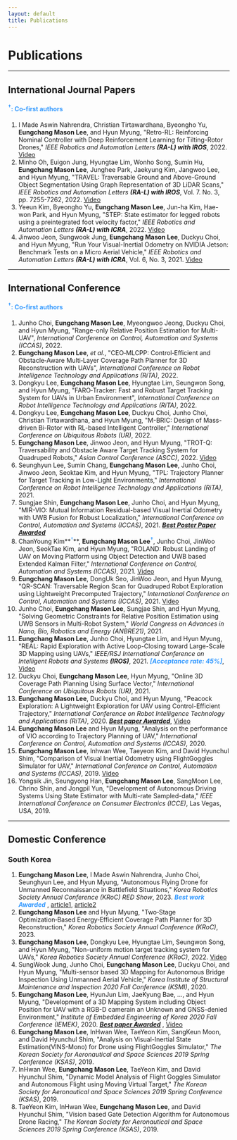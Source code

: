 ```yaml
---
layout: default
title: Publications
---
```


# Publications

---

## International Journal Papers
#### <span style="color:#3399ff"><sup>†</sup>: Co-first authors</span>

1. I Made Aswin Nahrendra, Christian Tirtawardhana, Byeongho Yu, **Eungchang Mason Lee**, and Hyun Myung, "Retro-RL: Reinforcing Nominal Controller with Deep Reinforcement Learning for Tilting-Rotor Drones," *IEEE Robotics and Automation Letters* ***(RA-L) with IROS***, 2022. [Video](https://youtu.be/9gErD9CPq4s)
1. Minho Oh, Euigon Jung, Hyungtae Lim, Wonho Song, Sumin Hu, **Eungchang Mason Lee**, Junghee Park, Jaekyung Kim, Jangwoo Lee, and Hyun Myung, "TRAVEL: Traversable Ground and Above-Ground Object Segmentation Using Graph Representation of 3D LiDAR Scans," *IEEE Robotics and Automation Letters* ***(RA-L) with IROS***, Vol. 7. No. 3, pp. 7255-7262, 2022. [Video](https://youtu.be/B3CWXAsPwzU)
1. Yeeun Kim, Byeongho Yu, **Eungchang Mason Lee**, Jun-ha Kim, Hae-won Park, and Hyun Myung, "STEP: State estimator for legged robots using a preintegrated foot velocity factor," *IEEE Robotics and Automation Letters* ***(RA-L) with ICRA***, 2022. [Video](https://youtu.be/NvkI6I0nX4c)
1. Jinwoo Jeon, Sungwook Jung, **Eungchang Mason Lee**, Duckyu Choi, and Hyun Myung, "Run Your Visual-Inertial Odometry on NVIDIA Jetson: Benchmark Tests on a Micro Aerial Vehicle," *IEEE Robotics and Automation Letters* ***(RA-L) with ICRA***, Vol. 6, No. 3, 2021. [Video](https://youtu.be/nZzgyhNimLI)

---

## International Conference
#### <span style="color:#3399ff"><sup>†</sup>: Co-first authors</span>

1. Junho Choi, **Eungchang Mason Lee**, Myeongwoo Jeong, Duckyu Choi, and Hyun Myung, "Range-only Relative Position Estimation for Multi-UAV",
*International Conference on Control, Automation and Systems (ICCAS)*, 2022.
1. **Eungchang Mason Lee**, *et al*., "CEO‑MLCPP: Control‑Efficient and Obstacle‑Aware Multi‑Layer Coverage Path Planner for 3D Reconstruction with UAVs",
*International Conference on Robot Intelligence Technology and Applications (RiTA)*, 2022.
1. Dongkyu Lee, **Eungchang Mason Lee**, Hyungtae Lim, Seungwon Song, and Hyun Myung, "FARO‑Tracker: Fast and Robust Target Tracking System for UAVs in Urban Environment", *International Conference on Robot Intelligence Technology and Applications (RiTA)*, 2022.
1. Dongkyu Lee, **Eungchang Mason Lee**, Duckyu Choi, Junho Choi, Christian Tirtawardhana, and Hyun Myung, "M-BRIC: Design of Mass-driven Bi-Rotor with RL-based Intelligent Controller," *International Conference on Ubiquitous Robots (UR)*, 2022.
1. **Eungchang Mason Lee**, Jinwoo Jeon, and Hyun Myung, "TROT-Q: Traversability and Obstacle Aware Target Tracking System for Quadruped Robots," *Asian Control Conference (ASCC)*, 2022. [Video](https://youtu.be/hEQSOyfWevY)
1. Seunghyun Lee, Sumin Chang, **Eungchang Mason Lee**, Junho Choi, Jinwoo Jeon, Seoktae Kim, and Hyun Myung, "TPL: Trajectory Planner for Target Tracking in Low-Light Environments," *International Conference on Robot Intelligence Technology and Applications (RiTA)*, 2021.
1. Sungjae Shin, **Eungchang Mason Lee**, Junho Choi, and Hyun Myung, "MIR-VIO: Mutual Information Residual-based Visual Inertial Odometry with UWB Fusion for Robust Localization," *International Conference on Control, Automation and Systems (ICCAS)*, 2021. <span style="color:#3399ff"> ***[Best Poster Paper Awarded](http://2021.iccas.org/?page_id=988)*** </span>
1. ChanYoung Kim**<span style="color:#3399ff"><sup>†</sup></span>**, **Eungchang Mason Lee<span style="color:#3399ff"><sup>†</sup></span>**, Junho Choi, JinWoo Jeon, SeokTae Kim, and Hyun Myung, "ROLAND: Robust Landing of UAV on Moving Platform using Object Detection and UWB based Extended Kalman Filter," *International Conference on Control, Automation and Systems (ICCAS)*, 2021. [Video](https://youtu.be/lgHbKAFs7ao)
1. **Eungchang Mason Lee**, DongUk Seo, JinWoo Jeon, and Hyun Myung, "QR-SCAN: Traversable Region Scan for Quadruped Robot Exploration using Lightweight Precomputed Trajectory," *International Conference on Control, Automation and Systems (ICCAS)*, 2021. [Video](https://youtu.be/bz7Ig6GnC-s)
1. Junho Choi, **Eungchang Mason Lee**, Sungjae Shin, and Hyun Myung, "Solving Geometric Constraints for Relative Position Estimation using UWB Sensors in Multi-Robot System," *World Congress on Advances in Nano, Bio, Robotics and Energy (ANBRE21)*, 2021.
1. **Eungchang Mason Lee**, Junho Choi, Hyungtae Lim, and Hyun Myung, "REAL: Rapid Exploration with Active Loop-Closing toward Large-Scale 3D Mapping using UAVs," *IEEE/RSJ International Conference on Intelligent Robots and Systems* ***(IROS)***, 2021. <span style="color:#3399ff"> ***[Acceptance rate: 45%]***</span>, [Video](https://youtu.be/Ux6ir2_ayoY)
1. Duckyu Choi, **Eungchang Mason Lee**, Hyun Myung, "Online 3D Coverage Path Planning Using Surface Vector," *International Conference on Ubiquitous Robots (UR)*, 2021.
1. **Eungchang Mason Lee**, Duckyu Choi, and Hyun Myung, "Peacock Exploration: A Lightweight Exploration for UAV using Control-Efficient Trajectory," *International Conference on Robot Intelligence Technology and Applications (RiTA)*, 2020. <span style="color:#3399ff"> ***[Best paper Awarded](https://urobot.kaist.ac.kr/Announcement/?uid=153&mod=document&pageid=1)***</span>, [Video](https://youtu.be/S3XAOMek2mo)
1. **Eungchang Mason Lee** and Hyun Myung, "Analysis on the performance of VIO according to Trajectory Planning of UAV," *International Conference on Control, Automation and Systems (ICCAS)*, 2020.
1. **Eungchang Mason Lee**, Inhwan Wee, Taeyeon Kim, and David Hyunchul Shim, "Comparison of Visual Inertial Odometry using FlightGoggles Simulator for UAV," *International Conference on Control, Automation and Systems (ICCAS)*, 2019. [Video](https://youtu.be/XMyiNlIbDXU)
1. Yongsik Jin, Seungyong Han, **Eungchang Mason Lee**, SangMoon Lee, Chrino Shin, and Jongpil Yun, "Development of Autonomous Driving Systems Using State Estimator with Multi-rate Sampled-data," *IEEE International Conference on Consumer Electronics (ICCE)*, Las Vegas, USA, 2019.

---

## Domestic Conference
### South Korea

1. **Eungchang Mason Lee**, I Made Aswin Nahrendra, Junho Choi, Seunghyun Lee, and Hyun Myung, "Autonomous Flying Drone for Unmanned Reconnaissance in Battlefield Situations," *Korea Robotics Society Annual Conference (KRoC) RED Show*, 2023. <span style="color:#3399ff"> ***Best work Awarded*** </span>, [article1](https://www.irobotnews.com/news/articleView.html?idxno=30843), [article2](https://www.irobotnews.com/news/articleView.html?idxno=30840)
1. **Eungchang Mason Lee** and Hyun Myung, "Two‑Stage Optimization‑Based Energy‑Efficient Coverage Path Planner for 3D Reconstruction," *Korea Robotics Society Annual Conference (KRoC)*, 2023.
1. **Eungchang Mason Lee**, Dongkyu Lee, Hyungtae Lim, Seungwon Song, and Hyun Myung, "Non-uniform motion target tracking system for UAVs," *Korea Robotics Society Annual Conference (KRoC)*, 2022. [Video](https://youtu.be/zObqq5_M4UA)
1. SungWook Jung, Junho Choi, **Eungchang Mason Lee**, Duckyu Choi, and Hyun Myung, "Multi-sensor based 3D Mapping for Autonomous Bridge Inspection Using Unmanned Aerial Vehicle," *Korea Institute of Structural Maintenance and Inspection 2020 Fall Conference (KSMI)*, 2020. 
1. **Eungchang Mason Lee**, HyunJun Lim, JaeKyung Bae, ..., and Hyun Myung, "Development of a 3D Mapping System including Object Position for UAV with a RGB-D camerain an Unknown and GNSS-denied Environment," *Institute of Embedded Engineering of Korea 2020 Fall Conference (IEMEK)*, 2020. <span style="color:#3399ff"> ***[Best paper Awarded](https://urobot.kaist.ac.kr/Announcement/?pageid=2&mod=document&uid=155)*** </span>, [Video](https://youtu.be/5t-6g7UWA7o)
1. **Eungchang Mason Lee**, InHwan Wee, TaeYeon Kim, SangKeun Moon, and David Hyunchul Shim, "Analysis on Visual-Inertial State Estimation(VINS-Mono) for Drone using FlightGoggles Simulator," *The Korean Society for Aeronautical and Space Sciences 2019 Spring Conference (KSAS)*, 2019.
1. InHwan Wee, **Eungchang Mason Lee**, TaeYeon Kim, and David Hyunchul Shim, "Dynamic Model Analysis of Flight Goggles Simulator and Autonomous Flight using Moving Virtual Target," *The Korean Society for Aeronautical and Space Sciences 2019 Spring Conference (KSAS)*, 2019.
1. TaeYeon Kim, InHwan Wee, **Eungchang Mason Lee**, and David Hyunchul Shim, "Vision based Gate Detection Algorithm for Autonomous Drone Racing," *The Korean Society for Aeronautical and Space Sciences 2019 Spring Conference (KSAS)*, 2019.

<br>
